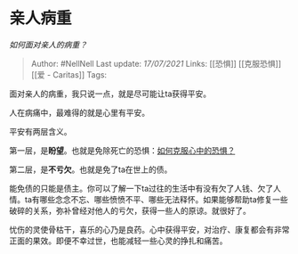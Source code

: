 # 亲人病重
*如何面对亲人的病重？*

> Author: #NellNell 
Last update: *17/07/2021* 
Links: [[恐惧]] [[克服恐惧]] [[爱 - Caritas]]
Tags:  

面对亲人的病重，我只说一点，就是尽可能让ta获得平安。

人在病痛中，最难得的就是心里有平安。

平安有两层含义。

第一层，是**盼望**。也就是免除死亡的恐惧：[如何克服心中的恐惧？](https://www.zhihu.com/question/26967741/answer/1641143275)

第二层，是**不亏欠**。也就是免了ta在世上的债。

能免债的只能是债主。你可以了解一下ta过往的生活中有没有欠了人钱、欠了人情。ta有哪些念念不忘、哪些愤愤不平、哪些无法释怀。如果能够帮助ta修复一些破碎的关系，弥补曾经对他人的亏欠，获得一些人的原谅。就很好了。

忧伤的灵使骨枯干，喜乐的心乃是良药。心中获得平安，对治疗、康复都会有非常正面的果效。即便不幸过世，也能减轻一些心灵的挣扎和痛苦。

  
  
